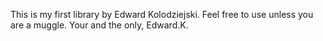 This is my first library by Edward Kolodziejski.
Feel free to use unless you are a muggle. Your and the only, Edward.K.
